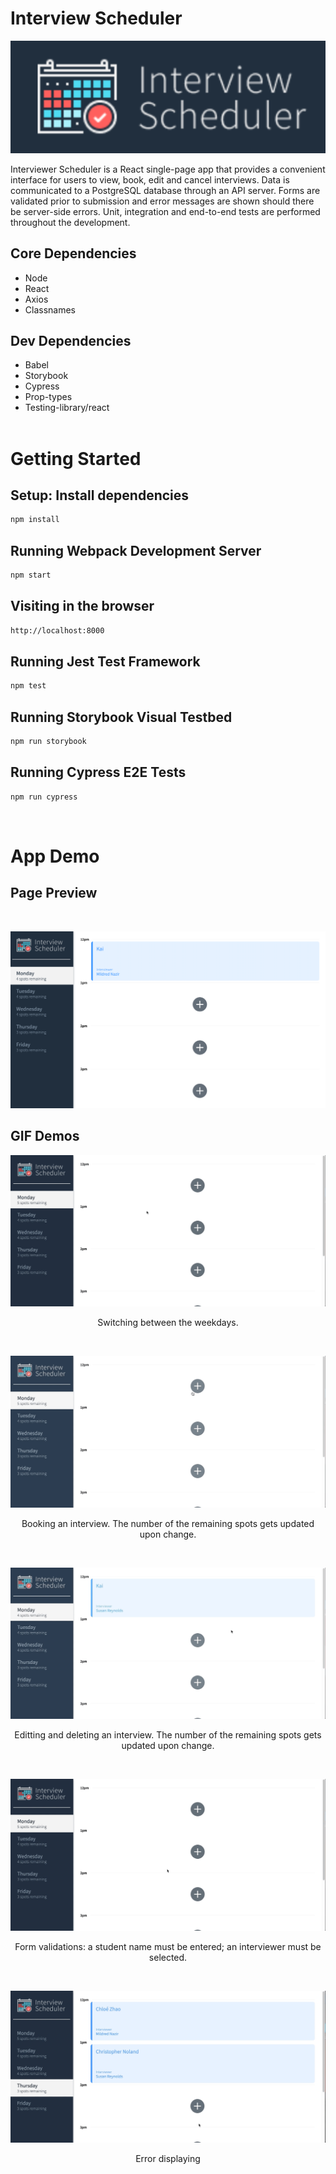 # Interview Scheduler

!["logo"](https://github.com/Likai-L/scheduler/blob/master/docs/logo.png?raw=true)

Interviewer Scheduler is a React single-page app that provides a convenient interface for users to view, book, edit and cancel interviews. Data is communicated to a PostgreSQL database through an API server. Forms are validated prior to submission and error messages are shown should there be server-side errors. Unit, integration and end-to-end tests are performed throughout the development.
<br/>

## Core Dependencies

- Node
- React
- Axios
- Classnames

## Dev Dependencies

- Babel
- Storybook
- Cypress
- Prop-types
- Testing-library/react
  <br/>
  <br/>

# Getting Started

## Setup: Install dependencies

```sh
npm install
```

## Running Webpack Development Server

```sh
npm start
```

## Visiting in the browser

```sh
http://localhost:8000
```

## Running Jest Test Framework

```sh
npm test
```

## Running Storybook Visual Testbed

```sh
npm run storybook
```

## Running Cypress E2E Tests

```sh
npm run cypress
```

<br/>

# App Demo

## Page Preview

<br/>

!["page-preview"](https://github.com/Likai-L/scheduler/blob/master/docs/screenshot.png?raw=true)

## GIF Demos

!["switch-days"](https://github.com/Likai-L/scheduler/blob/master/docs/switch-days.gif?raw=true)

<p align="center">Switching between the weekdays.</p>
<br>

!["book-interview"](https://github.com/Likai-L/scheduler/blob/master/docs/book.gif?raw=true)

<p align="center">Booking an interview. The number of the remaining spots gets updated upon change.</p>
<br>

!["edit-and-delete-interview"](https://github.com/Likai-L/scheduler/blob/master/docs/edit-and-delete.gif?raw=true)

<p align="center">Editting and deleting an interview. The number of the remaining spots gets updated upon change.</p>
<br>

!["form-validation"](https://github.com/Likai-L/scheduler/blob/master/docs/form-validation.gif?raw=true)

<p align="center">Form validations: a student name must be entered; an interviewer must be selected.</p>
<br>

!["error-display"](https://github.com/Likai-L/scheduler/blob/master/docs/errors.gif?raw=true)

<p align="center">Error displaying</p>
<br>
